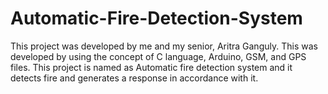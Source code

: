 # Automatic-Fire-Detection-System
This project was developed by me and my senior, Aritra Ganguly. 
This was developed by using the concept of C language, Arduino, GSM, and GPS files.
This project is named as Automatic fire detection system and it detects fire and generates a response in accordance with it.
